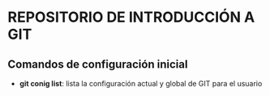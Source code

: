 # REPOSITORIO DE INTRODUCCIÓN A GIT

## Comandos de configuración inicial

* **git conig list**: lista la configuración actual y global de GIT para el usuario
